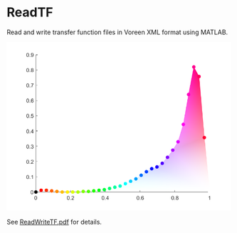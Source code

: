 # ReadTF
Read and write transfer function files in Voreen XML format using MATLAB.

![a transfer function](tf.png)

See [ReadWriteTF.pdf](ReadWriteTF.pdf) for details.

